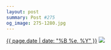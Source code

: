 ```yaml
---
layout: post
summary: Post #275
og_image: 275-1280.jpg
---
```


<p>
  <time><a href="/275">{{ page.date | date: "%B %e, %Y" }}</a></time>
  <a href="/275"><img src="{{ site.assets_url }}/275-640.jpg" srcset="{{ site.assets_url }}/275-1280.jpg 1280w, {{ site.assets_url }}/275-960.jpg 960w, {{ site.assets_url }}/275-640.jpg 640w, {{ site.assets_url }}/275-320.jpg 320w" sizes="(min-width: 700px) 50vw, calc(100vw - 2rem)" /></a>
</p>
